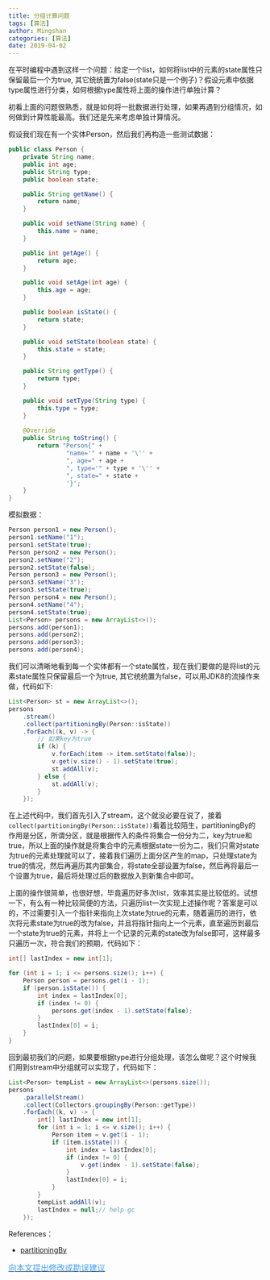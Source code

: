 ```yaml
---
title: 分组计算问题
tags: [算法]
author: Mingshan
categories: [算法]
date: 2019-04-02
---
```


在平时编程中遇到这样一个问题：给定一个list，如何将list中的元素的state属性只保留最后一个为true, 其它统统置为false(state只是一个例子)？假设元素中依据type属性进行分类，如何根据type属性将上面的操作进行单独计算？

<!-- more -->

初看上面的问题很熟悉，就是如何将一批数据进行处理，如果再遇到分组情况，如何做到计算性能最高。我们还是先来考虑单独计算情况。

假设我们现在有一个实体Person，然后我们再构造一些测试数据：

```Java
public class Person {
    private String name;
    public int age;
    public String type;
    public boolean state;

    public String getName() {
        return name;
    }

    public void setName(String name) {
        this.name = name;
    }

    public int getAge() {
        return age;
    }

    public void setAge(int age) {
        this.age = age;
    }

    public boolean isState() {
        return state;
    }

    public void setState(boolean state) {
        this.state = state;
    }

    public String getType() {
        return type;
    }

    public void setType(String type) {
        this.type = type;
    }
    
    @Override
    public String toString() {
        return "Person{" +
                "name='" + name + '\'' +
                ", age=" + age +
                ", type='" + type + '\'' +
                ", state=" + state +
                '}';
    }
}
```

模拟数据：

```Java
Person person1 = new Person();
person1.setName("1");
person1.setState(true);
Person person2 = new Person();
person2.setName("2");
person2.setState(false);
Person person3 = new Person();
person3.setName("3");
person3.setState(true);
Person person4 = new Person();
person4.setName("4");
person4.setState(true);
List<Person> persons = new ArrayList<>();
persons.add(person1);
persons.add(person2);
persons.add(person3);
persons.add(person4);
```

我们可以清晰地看到每一个实体都有一个state属性，现在我们要做的是将list的元素state属性只保留最后一个为true, 其它统统置为false，可以用JDK8的流操作来做，代码如下:


```Java
List<Person> st = new ArrayList<>();
persons
    .stream()
    .collect(partitioningBy(Person::isState))
    .forEach((k, v) -> {
        // 如果key为true
        if (k) {
            v.forEach(item -> item.setState(false));
            v.get(v.size() - 1).setState(true);
            st.addAll(v);
        } else {
            st.addAll(v);
        }
    });
```

在上述代码中，我们首先引入了stream，这个就没必要在说了，接着`collect(partitioningBy(Person::isState))`看着比较陌生，partitioningBy的作用是分区，所谓分区，就是根据传入的条件将集合一份分为二，key为true和true，所以上面的操作就是将集合中的元素根据state一份为二，我们只需对state为true的元素处理就可以了，接着我们遍历上面分区产生的map，只处理state为true的情况，然后再遍历其内部集合，将state全部设置为false，然后再将最后一个设置为true，最后将处理过后的数据放入到新集合中即可。


上面的操作很简单，也很好想，毕竟遍历好多次list，效率其实是比较低的。试想一下，有么有一种比较简便的方法，只遍历list一次实现上述操作呢？答案是可以的，不过需要引入一个指针来指向上次state为true的元素，随着遍历的进行，依次将元素state为true的改为false，并且将指针指向上一个元素，直至遍历到最后一个state为true的元素，并将上一个记录的元素的state改为false即可，这样最多只遍历一次，符合我们的预期，代码如下：

```Java
int[] lastIndex = new int[1];

for (int i = 1; i <= persons.size(); i++) {
    Person person = persons.get(i - 1);
    if (person.isState()) {
        int index = lastIndex[0];
        if (index != 0) {
            persons.get(index - 1).setState(false);
        }
        lastIndex[0] = i;
    }
}
```

回到最初我们的问题，如果要根据type进行分组处理，该怎么做呢？这个时候我们用到stream中分组就可以实现了，代码如下：

```Java
List<Person> tempList = new ArrayList<>(persons.size());
persons
    .parallelStream()
    .collect(Collectors.groupingBy(Person::getType))
    .forEach((k, v) -> {
        int[] lastIndex = new int[1];
        for (int i = 1; i <= v.size(); i++) {
            Person item = v.get(i - 1);
            if (item.isState()) {
                int index = lastIndex[0];
                if (index != 0) {
                    v.get(index - 1).setState(false);
                }
                lastIndex[0] = i;
            }
        }
        tempList.addAll(v);
        lastIndex = null;// help gc
    });
```

References：

- [partitioningBy](https://docs.oracle.com/en/java/javase/11/docs/api/java.base/java/util/stream/Collectors.html#partitioningBy(java.util.function.Predicate))


[<font size=3 color="#409EFF">向本文提出修改或勘误建议</font>](https://github.com/mstao/mstao.github.io/blob/hexo/source/_posts/groupby-calculate.md)